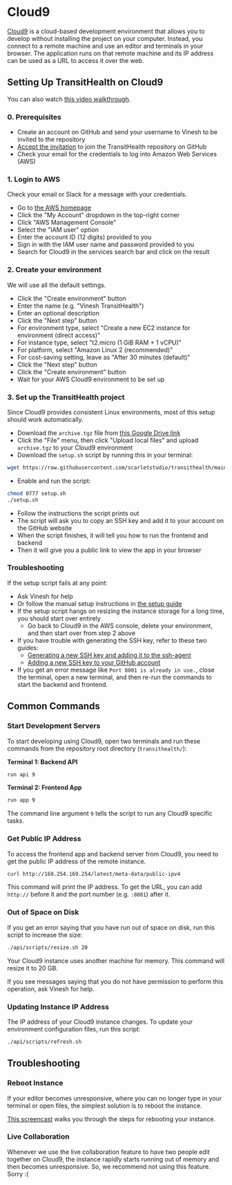 # Cloud9

[Cloud9](https://aws.amazon.com/cloud9) is a cloud-based development environment that allows you to develop without installing the project on your computer. Instead, you connect to a remote machine and use an editor and terminals in your browser. The application runs on that remote machine and its IP address can be used as a URL to access it over the web.

## Setting Up TransitHealth on Cloud9

You can also watch [this video walkthrough](https://www.loom.com/share/9146e775f34c47719ee25e08a173b939).

### 0. Prerequisites

- Create an account on GitHub and send your username to Vinesh to be invited to the repository
- [Accept the invitation](https://github.com/scarletstudio/transithealth/invitations) to join the TransitHealth repository on GitHub
- Check your email for the credentials to log into Amazon Web Services (AWS)

### 1. Login to AWS

Check your email or Slack for a message with your credentials.

- Go to [the AWS homepage](https://aws.amazon.com)
- Click the "My Account" dropdown in the top-right corner
- Click "AWS Management Console"
- Select the "IAM user" option
- Enter the account ID (12 digits) provided to you
- Sign in with the IAM user name and password provided to you
- Search for Cloud9 in the services search bar and click on the result

### 2. Create your environment

We will use all the default settings.

- Click the "Create environment" button
- Enter the name (e.g. "Vinesh TransitHealth")
- Enter an optional description
- Click the "Next step" button
- For environment type, select "Create a new EC2 instance for environment (direct access)"
- For instance type, select "t2.micro (1 GiB RAM + 1 vCPU)"
- For platform, select "Amazon Linux 2 (recommended)"
- For cost-saving setting, leave as "After 30 minutes (default)"
- Click the "Next step" button
- Click the "Create environment" button
- Wait for your AWS Cloud9 environment to be set up


### 3. Set up the TransitHealth project

Since Cloud9 provides consistent Linux environments, most of this setup should work automatically.

- Download the `archive.tgz` file from [this Google Drive link](https://drive.google.com/file/d/1UG0G8PemaT1YU_BKaOfN-PIq191KvceV/view?usp=sharing)
- Click the "File" menu, then click "Upload local files" and upload `archive.tgz` to your Cloud9 environment
- Download the `setup.sh` script by running this in your terminal:

```bash
wget https://raw.githubusercontent.com/scarletstudio/transithealth/main/api/scripts/setup.sh
```

- Enable and run the script:

```bash
chmod 0777 setup.sh
./setup.sh
```

- Follow the instructions the script prints out
- The script will ask you to copy an SSH key and add it to your account on the GitHub website
- When the script finishes, it will tell you how to run the frontend and backend
- Then it will give you a public link to view the app in your browser

### Troubleshooting

If the setup script fails at any point:

- Ask Vinesh for help
- Or follow the manual setup instructions in [the setup guide](setup.md)
- If the setup script hangs on resizing the instance storage for a long time, you should start over entirely
    - Go back to Cloud9 in the AWS console, delete your environment, and then start over from step 2 above
- If you have trouble with generating the SSH key, refer to these two guides:
    - [Generating a new SSH key and adding it to the ssh-agent](https://docs.github.com/en/github/authenticating-to-github/connecting-to-github-with-ssh/generating-a-new-ssh-key-and-adding-it-to-the-ssh-agent)
    - [Adding a new SSH key to your GitHub account](https://docs.github.com/en/github/authenticating-to-github/connecting-to-github-with-ssh/adding-a-new-ssh-key-to-your-github-account)
- If you get an error message like `Port 8001 is already in use.`, close the terminal, open a new terminal, and then re-run the commands to start the backend and frontend.

## Common Commands

### Start Development Servers

To start developing using Cloud9, open two terminals and run these commands from the repository root directory (`transithealth/`):

**Terminal 1: Backend API**

```bash
run api 9
```

**Terminal 2: Frontend App**

```bash
run app 9
```

The command line argument `9` tells the script to run any Cloud9 specific tasks.

### Get Public IP Address

To access the frontend app and backend server from Cloud9, you need to get the public IP address of the remote instance.

```bash
curl http://169.254.169.254/latest/meta-data/public-ipv4
```

This command will print the IP address. To get the URL, you can add `http://` before it and the port number (e.g. `:8001`) after it.

### Out of Space on Disk

If you get an error saying that you have run out of space on disk, run this script to increase the size:

```bash
./api/scripts/resize.sh 20
```

Your Cloud9 instance uses another machine for memory. This command will resize it to 20 GB.

If you see messages saying that you do not have permission to perform this operation, ask Vinesh for help.

### Updating Instance IP Address

The IP address of your Cloud9 instance changes. To update your environment configuration files, run this script:

```bash
./api/scripts/refresh.sh
```

## Troubleshooting

### Reboot Instance

If your editor becomes unresponsive, where you can no longer type in your terminal or open files, the simplest solution is to reboot the instance.

[This screencast](https://www.loom.com/share/b404938fd05a48d1b153674f110751c6) walks you through the steps for rebooting your instance.

### Live Collaboration

Whenever we use the live collaboration feature to have two people edit together on Cloud9, the instance rapidly starts running out of memory and then becomes unresponsive. So, we recommend not using this feature. Sorry :(
